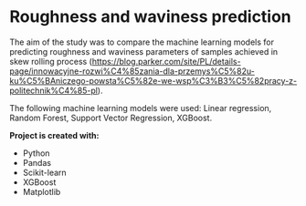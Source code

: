 # Roughness and waviness prediction

The aim of the study was to compare the machine learning models for predicting roughness and waviness parameters of samples achieved in skew rolling process (https://blog.parker.com/site/PL/details-page/innowacyjne-rozwi%C4%85zania-dla-przemys%C5%82u-ku%C5%BAniczego-powsta%C5%82e-we-wsp%C3%B3%C5%82pracy-z-politechnik%C4%85-pl). 

The following machine learning models were used: Linear regression, Random Forest, Support Vector Regression, XGBoost.

**Project is created with:**

- Python
- Pandas
- Scikit-learn
- XGBoost
- Matplotlib
